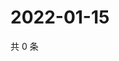# 2022-01-15

共 0 条

<!-- BEGIN WEIBO -->
<!-- 最后更新时间 Sat Jan 15 2022 18:12:56 GMT+0800 (China Standard Time) -->

<!-- END WEIBO -->
